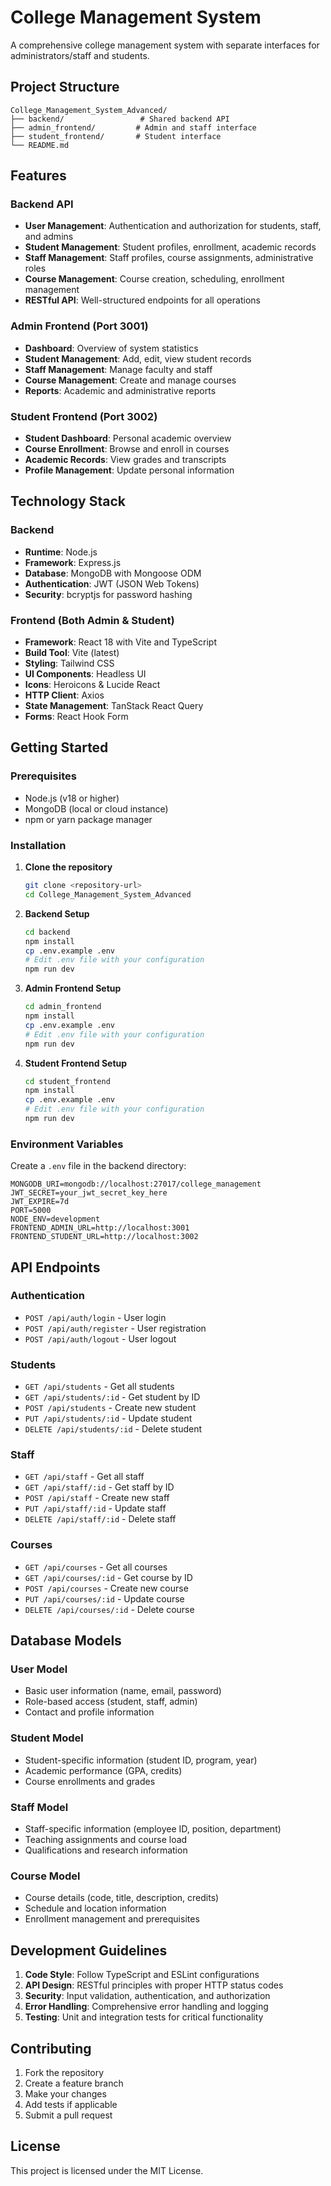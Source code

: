 # College Management System

A comprehensive college management system with separate interfaces for administrators/staff and students.

## Project Structure

```
College_Management_System_Advanced/
├── backend/                 # Shared backend API
├── admin_frontend/         # Admin and staff interface
├── student_frontend/       # Student interface
└── README.md
```

## Features

### Backend API
- **User Management**: Authentication and authorization for students, staff, and admins
- **Student Management**: Student profiles, enrollment, academic records
- **Staff Management**: Staff profiles, course assignments, administrative roles
- **Course Management**: Course creation, scheduling, enrollment management
- **RESTful API**: Well-structured endpoints for all operations

### Admin Frontend (Port 3001)
- **Dashboard**: Overview of system statistics
- **Student Management**: Add, edit, view student records
- **Staff Management**: Manage faculty and staff
- **Course Management**: Create and manage courses
- **Reports**: Academic and administrative reports

### Student Frontend (Port 3002)
- **Student Dashboard**: Personal academic overview
- **Course Enrollment**: Browse and enroll in courses
- **Academic Records**: View grades and transcripts
- **Profile Management**: Update personal information

## Technology Stack

### Backend
- **Runtime**: Node.js
- **Framework**: Express.js
- **Database**: MongoDB with Mongoose ODM
- **Authentication**: JWT (JSON Web Tokens)
- **Security**: bcryptjs for password hashing

### Frontend (Both Admin & Student)
- **Framework**: React 18 with Vite and TypeScript
- **Build Tool**: Vite (latest)
- **Styling**: Tailwind CSS
- **UI Components**: Headless UI
- **Icons**: Heroicons & Lucide React
- **HTTP Client**: Axios
- **State Management**: TanStack React Query
- **Forms**: React Hook Form

## Getting Started

### Prerequisites
- Node.js (v18 or higher)
- MongoDB (local or cloud instance)
- npm or yarn package manager

### Installation

1. **Clone the repository**
   ```bash
   git clone <repository-url>
   cd College_Management_System_Advanced
   ```

2. **Backend Setup**
   ```bash
   cd backend
   npm install
   cp .env.example .env
   # Edit .env file with your configuration
   npm run dev
   ```

3. **Admin Frontend Setup**
   ```bash
   cd admin_frontend
   npm install
   cp .env.example .env
   # Edit .env file with your configuration
   npm run dev
   ```

4. **Student Frontend Setup**
   ```bash
   cd student_frontend
   npm install
   cp .env.example .env
   # Edit .env file with your configuration
   npm run dev
   ```

### Environment Variables

Create a `.env` file in the backend directory:

```env
MONGODB_URI=mongodb://localhost:27017/college_management
JWT_SECRET=your_jwt_secret_key_here
JWT_EXPIRE=7d
PORT=5000
NODE_ENV=development
FRONTEND_ADMIN_URL=http://localhost:3001
FRONTEND_STUDENT_URL=http://localhost:3002
```

## API Endpoints

### Authentication
- `POST /api/auth/login` - User login
- `POST /api/auth/register` - User registration
- `POST /api/auth/logout` - User logout

### Students
- `GET /api/students` - Get all students
- `GET /api/students/:id` - Get student by ID
- `POST /api/students` - Create new student
- `PUT /api/students/:id` - Update student
- `DELETE /api/students/:id` - Delete student

### Staff
- `GET /api/staff` - Get all staff
- `GET /api/staff/:id` - Get staff by ID
- `POST /api/staff` - Create new staff
- `PUT /api/staff/:id` - Update staff
- `DELETE /api/staff/:id` - Delete staff

### Courses
- `GET /api/courses` - Get all courses
- `GET /api/courses/:id` - Get course by ID
- `POST /api/courses` - Create new course
- `PUT /api/courses/:id` - Update course
- `DELETE /api/courses/:id` - Delete course

## Database Models

### User Model
- Basic user information (name, email, password)
- Role-based access (student, staff, admin)
- Contact and profile information

### Student Model
- Student-specific information (student ID, program, year)
- Academic performance (GPA, credits)
- Course enrollments and grades

### Staff Model
- Staff-specific information (employee ID, position, department)
- Teaching assignments and course load
- Qualifications and research information

### Course Model
- Course details (code, title, description, credits)
- Schedule and location information
- Enrollment management and prerequisites

## Development Guidelines

1. **Code Style**: Follow TypeScript and ESLint configurations
2. **API Design**: RESTful principles with proper HTTP status codes
3. **Security**: Input validation, authentication, and authorization
4. **Error Handling**: Comprehensive error handling and logging
5. **Testing**: Unit and integration tests for critical functionality

## Contributing

1. Fork the repository
2. Create a feature branch
3. Make your changes
4. Add tests if applicable
5. Submit a pull request

## License

This project is licensed under the MIT License.
